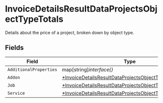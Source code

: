 # InvoiceDetailsResultDataProjectsObjectTypeTotals

Details about the price of a project, broken down by object type.


## Fields

| Field                                                                                                                                      | Type                                                                                                                                       | Required                                                                                                                                   | Description                                                                                                                                |
| ------------------------------------------------------------------------------------------------------------------------------------------ | ------------------------------------------------------------------------------------------------------------------------------------------ | ------------------------------------------------------------------------------------------------------------------------------------------ | ------------------------------------------------------------------------------------------------------------------------------------------ |
| `AdditionalProperties`                                                                                                                     | map[string]*interface{}*                                                                                                                   | :heavy_minus_sign:                                                                                                                         | N/A                                                                                                                                        |
| `Addon`                                                                                                                                    | [*InvoiceDetailsResultDataProjectsObjectTypeTotalsAddon](../../models/shared/invoicedetailsresultdataprojectsobjecttypetotalsaddon.md)     | :heavy_minus_sign:                                                                                                                         | N/A                                                                                                                                        |
| `Job`                                                                                                                                      | [*InvoiceDetailsResultDataProjectsObjectTypeTotalsJob](../../models/shared/invoicedetailsresultdataprojectsobjecttypetotalsjob.md)         | :heavy_minus_sign:                                                                                                                         | N/A                                                                                                                                        |
| `Service`                                                                                                                                  | [*InvoiceDetailsResultDataProjectsObjectTypeTotalsService](../../models/shared/invoicedetailsresultdataprojectsobjecttypetotalsservice.md) | :heavy_minus_sign:                                                                                                                         | N/A                                                                                                                                        |